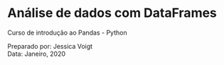 # Análise de dados com DataFrames

Curso de introdução ao Pandas - Python

Preparado por: Jessica Voigt <br>
Data: Janeiro, 2020
